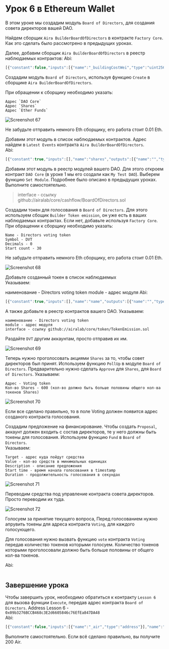 # Урок 6 в Ethereum Wallet

В этом уроке мы создадим модуль `Board of Directors`, для создания совета директоров вашей DAO.

Найдем сборщик `Aira BuilderBoardOfDirectors` в контракте `Factory Core`. Как это сделать было рассмотрено в предыдущих уроках.

Далее, добавим сборщик `Aira BuilderBoardOfDirectors` в реестр наблюдаемых контрактов:
Abi:
```js
[{"constant":false,"inputs":[{"name":"_buildingCostWei","type":"uint256"}],"name":"setCost","outputs":[],"type":"function"},{"constant":false,"inputs":[{"name":"_owner","type":"address"}],"name":"delegate","outputs":[],"type":"function"},{"constant":true,"inputs":[],"name":"buildingCostWei","outputs":[{"name":"","type":"uint256"}],"type":"function"},{"constant":false,"inputs":[{"name":"_proposal","type":"address"}],"name":"setProposal","outputs":[],"type":"function"},{"constant":true,"inputs":[],"name":"owner","outputs":[{"name":"","type":"address"}],"type":"function"},{"constant":false,"inputs":[{"name":"_dao_core","type":"address"},{"name":"_shares","type":"address"},{"name":"_credits","type":"address"}],"name":"create","outputs":[{"name":"","type":"address"}],"type":"function"},{"constant":false,"inputs":[{"name":"_cashflow","type":"address"}],"name":"setCashflow","outputs":[],"type":"function"},{"constant":true,"inputs":[],"name":"getLastContract","outputs":[{"name":"","type":"address"}],"type":"function"},{"constant":true,"inputs":[{"name":"","type":"address"},{"name":"","type":"uint256"}],"name":"getContractsOf","outputs":[{"name":"","type":"address"}],"type":"function"},{"inputs":[{"name":"_buildingCost","type":"uint256"},{"name":"_cashflow","type":"address"},{"name":"_proposal","type":"address"}],"type":"constructor"},{"anonymous":false,"inputs":[{"indexed":true,"name":"sender","type":"address"},{"indexed":true,"name":"instance","type":"address"}],"name":"Builded","type":"event"}]

```

Создадим модуль `Board of Directors`, используя функцию `Create` в сборщике `Aira BuilderBoardOfDirectors`.

При обращении к сборщику необходимо указать:

    Адрес `DAO Core`
    Адрес `Shares`
    Адрес `Ether Funds`

![Screenshot 67](/img/Screenshot_67.png)

Не забудьте отправить немного Eth сборщику, его работа стоит 0.01 Eth.

Добавим этот модуль в список наблюдаемых контрактов. Адрес найдем в `Latest Events` контракта `Aira BuilderBoardOfDirectors`.  
Abi:
```js
[{"constant":true,"inputs":[],"name":"shares","outputs":[{"name":"","type":"address"}],"type":"function"},{"constant":true,"inputs":[],"name":"credits","outputs":[{"name":"","type":"address"}],"type":"function"},{"constant":false,"inputs":[{"name":"_owner","type":"address"}],"name":"delegate","outputs":[],"type":"function"},{"constant":false,"inputs":[{"name":"_count","type":"uint256"}],"name":"pollDown","outputs":[],"type":"function"},{"constant":false,"inputs":[{"name":"_index","type":"uint256"}],"name":"proposalDone","outputs":[],"type":"function"},{"constant":false,"inputs":[{"name":"_name","type":"string"},{"name":"_description","type":"string"},{"name":"_start_time","type":"uint256"},{"name":"_duration_sec","type":"uint256"}],"name":"removeCoreModule","outputs":[],"type":"function"},{"constant":true,"inputs":[],"name":"owner","outputs":[{"name":"","type":"address"}],"type":"function"},{"constant":false,"inputs":[{"name":"_name","type":"string"},{"name":"_module","type":"address"},{"name":"_interface","type":"string"},{"name":"_constant","type":"bool"},{"name":"_description","type":"string"},{"name":"_start_time","type":"uint256"},{"name":"_duration_sec","type":"uint256"}],"name":"setCoreModule","outputs":[],"type":"function"},{"constant":false,"inputs":[{"name":"_target","type":"address"},{"name":"_value","type":"uint256"},{"name":"_description","type":"string"},{"name":"_start_time","type":"uint256"},{"name":"_duration_sec","type":"uint256"}],"name":"fund","outputs":[],"type":"function"},{"constant":false,"inputs":[{"name":"_new_voting","type":"address"},{"name":"_count","type":"uint256"}],"name":"pollUp","outputs":[],"type":"function"},{"constant":true,"inputs":[],"name":"voting","outputs":[{"name":"","type":"address"}],"type":"function"},{"constant":true,"inputs":[],"name":"dao_core","outputs":[{"name":"","type":"address"}],"type":"function"},{"inputs":[{"name":"_dao_core","type":"address"},{"name":"_shares","type":"address"},{"name":"_credits","type":"address"}],"type":"constructor"},{"anonymous":false,"inputs":[{"indexed":true,"name":"new_token","type":"address"}],"name":"VotingTokenChanged","type":"event"}]

```

Добавим этот модуль в реестр модулей вашего DAO. Для этого откроем контракт `DAO Core` (в уроке 1 мы его создали как `My Test DAO`). Выберем функцию `Set Module`. Подробнее было описано в предыдущих уроках. Выполните самостоятельно.

>interface - ссылку github://airalab/core/cashflow/BoardOfDirectors.sol

Создадим токен для голосования в `Board of Directors`. Для этого используем сбощик `Builder Token emission`, он уже есть в ваших наблюдаемых контрактах. Если нет, добавьте используя `Factory Core`.  
При обращении к сборщику необходимо указать:

    Name - Directors voting token
    Symbol - DVT
    Decimals - 0
    Start count - 30

Не забудьте отправить немного Eth сборщику, его работа стоит 0.01 Eth.

![Screenshot 68](/img/Screenshot_68.png)

Добавьте созданный токен в список наблюдаемых  
Указываем:

наименование - Directors voting token
module - адрес модуля
Abi:
```js
[{"constant":true,"inputs":[],"name":"name","outputs":[{"name":"","type":"string"}],"type":"function"},{"constant":false,"inputs":[{"name":"_address","type":"address"},{"name":"_value","type":"uint256"}],"name":"approve","outputs":[],"type":"function"},{"constant":true,"inputs":[],"name":"getBalance","outputs":[{"name":"","type":"uint256"}],"type":"function"},{"constant":true,"inputs":[],"name":"totalSupply","outputs":[{"name":"","type":"uint256"}],"type":"function"},{"constant":false,"inputs":[{"name":"_from","type":"address"},{"name":"_to","type":"address"},{"name":"_value","type":"uint256"}],"name":"transferFrom","outputs":[{"name":"","type":"bool"}],"type":"function"},{"constant":true,"inputs":[],"name":"decimals","outputs":[{"name":"","type":"uint8"}],"type":"function"},{"constant":false,"inputs":[{"name":"_value","type":"uint256"}],"name":"burn","outputs":[],"type":"function"},{"constant":false,"inputs":[{"name":"_value","type":"uint256"}],"name":"emission","outputs":[],"type":"function"},{"constant":false,"inputs":[{"name":"_owner","type":"address"}],"name":"delegate","outputs":[],"type":"function"},{"constant":true,"inputs":[{"name":"","type":"address"}],"name":"balanceOf","outputs":[{"name":"","type":"uint256"}],"type":"function"},{"constant":true,"inputs":[],"name":"owner","outputs":[{"name":"","type":"address"}],"type":"function"},{"constant":true,"inputs":[],"name":"symbol","outputs":[{"name":"","type":"string"}],"type":"function"},{"constant":false,"inputs":[{"name":"_to","type":"address"},{"name":"_value","type":"uint256"}],"name":"transfer","outputs":[{"name":"","type":"bool"}],"type":"function"},{"constant":true,"inputs":[{"name":"","type":"address"},{"name":"","type":"address"}],"name":"allowance","outputs":[{"name":"","type":"uint256"}],"type":"function"},{"constant":true,"inputs":[{"name":"_address","type":"address"}],"name":"getBalance","outputs":[{"name":"","type":"uint256"}],"type":"function"},{"constant":false,"inputs":[{"name":"_address","type":"address"}],"name":"unapprove","outputs":[],"type":"function"},{"inputs":[{"name":"_name","type":"string"},{"name":"_symbol","type":"string"},{"name":"_decimals","type":"uint8"},{"name":"_start_count","type":"uint256"}],"type":"constructor"},{"anonymous":false,"inputs":[{"indexed":true,"name":"_from","type":"address"},{"indexed":true,"name":"_to","type":"address"},{"indexed":false,"name":"_value","type":"uint256"}],"name":"Transfer","type":"event"},{"anonymous":false,"inputs":[{"indexed":true,"name":"_owner","type":"address"},{"indexed":true,"name":"_spender","type":"address"},{"indexed":false,"name":"_value","type":"uint256"}],"name":"Approval","type":"event"}]
```

А также добавьте в реестр контрактов вашего DAO.
Указываем:

    наименование - Directors voting token
    module - адрес модуля
    interface - ссылку github://airalab/core/token/TokenEmission.sol

Раздайте `DVT` другим аккаунтам, просто отправив их им.

![Screenshot 69](/img/Screenshot_69.png)

Теперь нужно проголосовать акциями `Shares` за то, чтобы совет директоров был принят. Используем функцию `PollUp` в модуле `Board of Directors`. Предварительно нужно сделать `Approve` для `Shares`, для `Board of Directors`.
Указываем:

    Адрес - Voting token
    Кол-во Shares - 600 (кол-во должно быть больше половины общего кол-ва токенов Shares)

![Screenshot 70](/img/Screenshot_70.png)

Если все сделано правильно, то в поле Voting должен появится адрес созданого контракта голосования.

Создадим предложение на финансирование. Чтобы создать `Proposal`, аккаунт должен входить с состав директоров, те у него должны быть токены для голосования. Используем функцию `Fund` в `Board of Directors`.  
Указываем:

    Target - адрес куда пойдут средства
    Value - кол-во средств в минимальных единицах
    Description - описание предложения
    Start time - время начала голосования в timestamp
    Duration - продолжительность голосования в секундах

![Screenshot 71](/img/Screenshot_71.png)

Переводим средства под управление контракта совета директоров. Просто переводим их туда.

![Screenshot 72](/img/Screenshot_72.png)

Голосуем за принятие текущего вопроса, Перед голосованием нужно апрувить токены для адреса контракта `Voting`, для каждого голосующего.

Для голосования нужно вызвать функцию `vote` контракта `Voting` передав количество токенов которыми голосуем.
Количество токенов которыми проголосовали должно быть больше половины от общего кол-ва токенов.

Abi:
```js [{"constant":true,"inputs":[],"name":"current_proposal","outputs":[{"name":"","type":"uint256"}],"type":"function"},{"constant":false,"inputs":[{"name":"_count","type":"uint256"}],"name":"vote","outputs":[],"type":"function"},{"constant":true,"inputs":[{"name":"","type":"uint256"},{"name":"","type":"address"}],"name":"voter_value","outputs":[{"name":"","type":"uint256"}],"type":"function"},{"constant":true,"inputs":[{"name":"","type":"uint256"}],"name":"description","outputs":[{"name":"","type":"string"}],"type":"function"},{"constant":true,"inputs":[{"name":"","type":"uint256"}],"name":"end_time","outputs":[{"name":"","type":"uint256"}],"type":"function"},{"constant":false,"inputs":[{"name":"_proposal","type":"uint256"},{"name":"_count","type":"uint256"}],"name":"refund","outputs":[],"type":"function"},{"constant":false,"inputs":[{"name":"_owner","type":"address"}],"name":"delegate","outputs":[],"type":"function"},{"constant":false,"inputs":[{"name":"_target","type":"address"},{"name":"_description","type":"string"},{"name":"_start_time","type":"uint256"},{"name":"_duration_sec","type":"uint256"}],"name":"proposal","outputs":[],"type":"function"},{"constant":true,"inputs":[{"name":"","type":"uint256"}],"name":"start_time","outputs":[{"name":"","type":"uint256"}],"type":"function"},{"constant":true,"inputs":[],"name":"owner","outputs":[{"name":"","type":"address"}],"type":"function"},{"constant":true,"inputs":[{"name":"","type":"uint256"}],"name":"proposal_target","outputs":[{"name":"","type":"address"}],"type":"function"},{"constant":true,"inputs":[{"name":"","type":"uint256"}],"name":"total_value","outputs":[{"name":"","type":"uint256"}],"type":"function"},{"constant":true,"inputs":[],"name":"voting_token","outputs":[{"name":"","type":"address"}],"type":"function"},{"constant":true,"inputs":[],"name":"receiver","outputs":[{"name":"","type":"address"}],"type":"function"},{"inputs":[{"name":"_voting_token","type":"address"},{"name":"_receiver","type":"address"}],"type":"constructor"},{"anonymous":false,"inputs":[{"indexed":true,"name":"index","type":"uint256"}],"name":"ProposalDone","type":"event"},{"anonymous":false,"inputs":[{"indexed":true,"name":"index","type":"uint256"}],"name":"ProposalNew","type":"event"}];
```

## Завершение урока

Чтобы завершить урок, необходимо обратиться к контракту `Lesson 6` для вызова функции `Execute`, передав адрес контракта `Board of Directors`.
Address Lesson 6 - `0x09b3276BCCB468c3E2d6605846c76EfEa847DA48`  
Abi:
```js
[{"constant":false,"inputs":[{"name":"_air","type":"address"}],"name":"setToken","outputs":[],"type":"function"},{"constant":true,"inputs":[],"name":"reward","outputs":[{"name":"","type":"uint256"}],"type":"function"},{"constant":true,"inputs":[],"name":"air","outputs":[{"name":"","type":"address"}],"type":"function"},{"constant":false,"inputs":[{"name":"_reward","type":"uint256"}],"name":"setReward","outputs":[],"type":"function"},{"constant":false,"inputs":[{"name":"_bod","type":"address"}],"name":"execute","outputs":[],"type":"function"},{"constant":false,"inputs":[{"name":"_owner","type":"address"}],"name":"delegate","outputs":[],"type":"function"},{"constant":true,"inputs":[],"name":"owner","outputs":[{"name":"","type":"address"}],"type":"function"},{"constant":true,"inputs":[{"name":"","type":"address"}],"name":"isPassed","outputs":[{"name":"","type":"bool"}],"type":"function"},{"inputs":[{"name":"_air","type":"address"},{"name":"_reward","type":"uint256"}],"type":"constructor"}]

```  
Выполните самостоятельно. Если всё сделано правильно, вы получите 200 Air.
